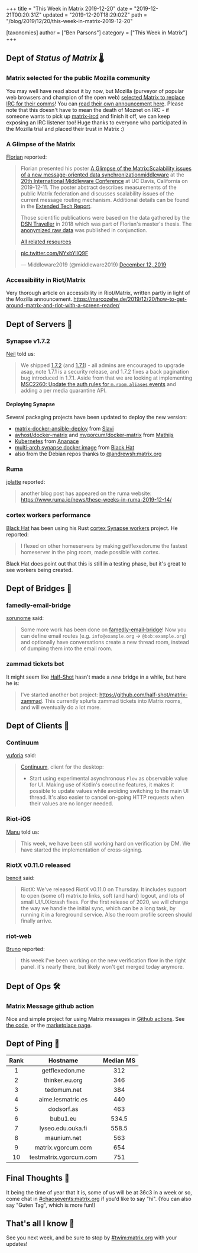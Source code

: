 +++
title = "This Week in Matrix 2019-12-20"
date = "2019-12-21T00:20:31Z"
updated = "2019-12-20T18:29:02Z"
path = "/blog/2019/12/20/this-week-in-matrix-2019-12-20"

[taxonomies]
author = ["Ben Parsons"]
category = ["This Week in Matrix"]
+++

## Dept of *Status of Matrix* 🌡

### Matrix selected for the public Mozilla community

You may well have read about it by now, but Mozilla (purveyor of popular web browsers and champion of the open web) [selected Matrix to replace IRC for their comms](https://matrix.org/blog/2019/12/19/welcoming-mozilla-to-matrix/)! You can [read their own announcement here](https://discourse.mozilla.org/t/synchronous-messaging-at-mozilla-the-decision/50620).  Please note that this doesn't have to mean the death of Moznet on IRC - if someone wants to pick up [matrix-ircd](https://github.com/matrix-org/matrix-ircd) and finish it off, we can keep exposing an IRC listener too!  Huge thanks to everyone who participated in the Mozilla trial and placed their trust in Matrix :)

### A Glimpse of the Matrix

[Florian](https://matrix.to/#/@florian:dsn.tm.kit.edu) reported:

> Florian presented his poster [A Glimpse of the Matrix:Scalability issues of a new message-oriented data synchronizationmiddleware](https://dl.acm.org/citation.cfm?id=3368106) at the [20th International Middleware Conference](http://2019.middleware-conference.org/) at UC Davis, California
> on 2019-12-11.
> The poster abstract describes measurements of the public Matrix federation and discusses scalability issues of the
> current message routing mechanism. Additional details can be found in the [Extended Tech Report](https://arxiv.org/abs/1910.06295).
>
> Those scientific publications were based on the data gathered by the [DSN Traveller](https://dsn.tm.kit.edu/matrix/traveller/explained.html) in 2018
> which was part of Florian's master's thesis.
> The [anonymized raw data](https://dsn.tm.kit.edu/matrix/traveller/data.html) was published in conjunction.
>
> [All related resources](https://dsn.tm.kit.edu/matrix/traveller/)

> <p lang="und" dir="ltr"><a href="https://t.co/NYxbYllQ9F">pic.twitter.com/NYxbYllQ9F</a></p>&mdash; Middleware2019 (@middleware2019) <a href="https://twitter.com/middleware2019/status/1205249815824588800?ref_src=twsrc%5Etfw">December 12, 2019</a>

### Accessibility in Riot/Matrix

Very thorough article on accessibility in Riot/Matrix, written partly in light of the Mozilla announcement. <https://marcozehe.de/2019/12/20/how-to-get-around-matrix-and-riot-with-a-screen-reader/>

## Dept of Servers 🏢

### Synapse v1.7.2

[Neil](https://matrix.to/#/@neilj:matrix.org) told us:

> We shipped [1.7.2](https://github.com/matrix-org/synapse/releases/tag/v1.7.2) (and [1.7.1](https://github.com/matrix-org/synapse/releases/tag/v1.7.1)) - all admins are encouraged to upgrade asap, note 1.7.1 is a security release, and 1.7.2 fixes a back pagination bug introduced in 1.7.1.
> Aside from that we are looking at implementing [MSC2260: Update the auth rules for `m.room.aliases` events](https://github.com/matrix-org/synapse/issues/6466) and adding a per media quarantine API.

#### Deploying Synapse

Several packaging projects have been updated to deploy the new version:

* [matrix-docker-ansible-deploy](https://github.com/spantaleev/matrix-docker-ansible-deploy/) from [Slavi](https://matrix.to/#/@slavi:devture.com)
* [avhost/docker-matrix](https://hub.docker.com/r/avhost/docker-matrix) and [mvgorcum/docker-matrix](https://hub.docker.com/r/mvgorcum/docker-matrix) from [Mathijs](https://matrix.to/#/@mathijs:matrix.vgorcum.com)
* [Kubernetes](https://github.com/ananace/matrix-synapse) from [Ananace](https://matrix.to/#/@ace:kittenface.studio)
* [multi-arch synapse docker image](https://hub.docker.com/r/black0/synapse) from [Black Hat](https://matrix.to/#/@bhat:encom.eu.org)
* also from the Debian repos thanks to [@andrewsh:matrix.org](https://matrix.to/#/@andrewsh:matrix.org)

### Ruma

[jplatte](https://matrix.to/#/@jplatte:matrix.org) reported:

> another blog post has appeared on the ruma website: <https://www.ruma.io/news/these-weeks-in-ruma-2019-12-14/>

### cortex workers performance

[Black Hat](https://matrix.to/#/@bhat:encom.eu.org) has been using his Rust [cortex Synapse workers](https://gitlab.com/matrix-cortex/cortex) project. He reported:

> I flexed on other homeservers by making getflexedon.me the fastest homeserver in the ping room, made possible with cortex.

Black Hat does point out that this is still in a testing phase, but it's great to see workers being created.

## Dept of Bridges 🌉

### famedly-email-bridge

[sorunome](https://matrix.to/#/@sorunome:sorunome.de) said:

> Some more work has been done on [famedly-email-bridge](https://gitlab.com/famedly/bridges/famedly-email-bridge)! Now you can define email routes (e.g. `info@example.org` -> `@bob:example.org`) and optionally have conversations create a new thread room, instead of dumping them into the email room.

### zammad tickets bot

It might seem like [Half-Shot](https://matrix.to/#/@Half-Shot:half-shot.uk) hasn't made a *new* bridge in a while, but here he is:

> I've started another bot project: <https://github.com/half-shot/matrix-zammad>. This currently splurts zammad tickets into Matrix rooms, and will eventually do a lot more.

## Dept of Clients 📱

### Continuum

[yuforia](https://matrix.to/#/@uforia:matrix.org) said:

> [Continuum](https://github.com/koma-im/continuum-desktop), client for the desktop:
>
> * Start using experimental asynchronous `Flow` as observable value for UI. Making use of Kotlin's coroutine features, it makes it possible to update values while avoiding switching to the main UI thread. It's also easier to cancel on-going HTTP requests when their values are no longer needed.

### Riot-iOS

[Manu](https://matrix.to/#/@Manu:matrix.org) told us:

> This week, we have been still working hard on verification by DM. We have started the implementation of cross-signing.

### RiotX v0.11.0 released

[benoit](https://matrix.to/#/@benoit.marty:matrix.org) said:

> RiotX: We've released RiotX v0.11.0 on Thursday. It includes support to open (some of) matrix.to links, soft (and hard) logout, and lots of small UI/UX/crash fixes. For the first release of 2020, we will change the way we handle the initial sync, which can be a long task, by running it in a foreground service. Also the room profile screen should finally arrive.

### riot-web

[Bruno](https://matrix.to/#/@bwindels:matrix.org) reported:

> this week I've been working on the new verification flow in the right panel. it's nearly there, but likely won't get merged today anymore.

## Dept of Ops 🛠

### Matrix Message github action

Nice and simple project for using Matrix messages in [Github actions](https://github.com/features/actions). See [the code](https://github.com/s3krit/Matrix-Message), or the [marketplace page](https://github.com/marketplace/actions/matrix-message).

## Dept of Ping 🏓

|Rank|Hostname|Median MS|
|:---:|:---:|:---:|
|1|getflexedon.me|312|
|2|thinker.eu.org|346|
|3|tedomum.net|384|
|4|aime.lesmatric.es|440|
|5|dodsorf.as|463|
|6|bubu1.eu|534.5|
|7|lyseo.edu.ouka.fi|558.5|
|8|maunium.net|563|
|9|matrix.vgorcum.com|654|
|10|testmatrix.vgorcum.com|751|

## Final Thoughts 💭

It being the time of year that it is, some of us will be at 36c3 in a week or so, come chat in [#chaosevents:matrix.org](https://matrix.to/#/#chaosevents:matrix.org) if you'd like to say "hi". (You can also say "Guten Tag", which is more fun!)

## That's all I know 🏁

See you next week, and be sure to stop by [#twim:matrix.org] with your updates!

[#TWIM:matrix.org]: <https://matrix.to/#/#TWIM:matrix.org>
